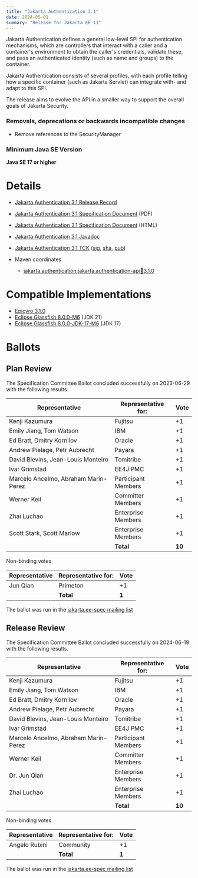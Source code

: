 ```yaml
---
title: "Jakarta Authentication 3.1"
date: 2024-05-01
summary: "Release for Jakarta EE 11"
---
```

Jakarta Authentication defines a general low-level SPI for authentication mechanisms, which are controllers
that interact with a caller and a container's environment to obtain the caller's credentials, validate these,
and pass an authenticated identity (such as name and groups) to the container.

Jakarta Authentication consists of several profiles, with each profile telling how a specific container
(such as Jakarta Servlet) can integrate with- and adapt to this SPI.

The release aims to evolve the API in a smaller way to support the overall goals of Jakarta Security.

### Removals, deprecations or backwards incompatible changes
* Remove references to the SecurityManager

### Minimum Java SE Version
**Java SE 17 or higher**

# Details

* [Jakarta Authentication 3.1 Release Record](https://projects.eclipse.org/projects/ee4j.authentication/releases/3.1)

* [Jakarta Authentication 3.1 Specification Document](./jakarta-authentication-spec-3.1.pdf) (PDF)
* [Jakarta Authentication 3.1 Specification Document](./jakarta-authentication-spec-3.1.html) (HTML)
* [Jakarta Authentication 3.1 Javadoc](./apidocs)
* [Jakarta Authentication 3.1 TCK](https://download.eclipse.org/jakartaee/authentication/3.1/jakarta-authentication-tck-3.1.0.zip)  ([sig](https://download.eclipse.org/jakartaee/authentication/3.1/jakarta-authentication-tck-3.1.0.zip.sig),  [sha](https://download.eclipse.org/jakartaee/authentication/3.1/jakarta-authentication-tck-3.1.0.zip.sha256),  [pub](https://raw.githubusercontent.com/jakartaee/specification-committee/master/jakartaee-spec-committee.pub))
* Maven coordinates
  * [jakarta.authentication:jakarta.authentication-api:jar:3.1.0](https://search.maven.org/artifact/jakarta.authentication/jakarta.authentication-api/3.1.0/jar)

# Compatible Implementations

 * [Epicyro 3.1.0](https://github.com/eclipse-ee4j/epicyro/releases/download/3.1.0-RELEASE/epicyro-3.1.0.jar)
 * [Eclipse Glassfish 8.0.0-M6](https://repo1.maven.org/maven2/org/glassfish/main/distributions/glassfish/8.0.0-M6/glassfish-8.0.0-M6.zip) (JDK 21)
 * [Eclipse Glassfish 8.0.0-JDK-17-M6](https://repo1.maven.org/maven2/org/glassfish/main/distributions/glassfish/8.0.0-JDK17-M6/) (JDK 17)

# Ballots

## Plan Review

The Specification Committee Ballot concluded successfully on 2023-06-29 with the following results.

| Representative                                 | Representative for: |  Vote   |
|------------------------------------------------|---------------------|---------|
| Kenji Kazumura                                 | Fujitsu             |   +1    |
| Emily Jiang, Tom Watson                        | IBM                 |   +1    |
| Ed Bratt, Dmitry Kornilov                      | Oracle              |   +1    |
| Andrew Pielage, Petr Aubrecht                  | Payara              |   +1    |
| David Blevins, Jean-Louis Monteiro             | Tomitribe           |   +1    |
| Ivar Grimstad                                  | EE4J PMC            |   +1    |
| Marcelo Ancelmo, Abraham Marin-Perez           | Participant Members |   +1    |
| Werner Keil                                    | Committer Members   |   +1    |
| Zhai Luchao                                    | Enterprise Members  |   +1    |
| Scott Stark, Scott Marlow                      | Enterprise Members  |   +1    |
|                                                | **Total**           | **10**  |

Non-binding votes

| Representative                                 | Representative for: |  Vote   |
|------------------------------------------------|---------------------|---------|
| Jun Qian                                       | Primeton            |   +1    |
|                                                | **Total**           |  **1**  |

The ballot was run in the [jakarta.ee-spec mailing list](https://www.eclipse.org/lists/jakarta.ee-spec/msg02868.html)



## Release Review

The Specification Committee Ballot concluded successfully on 2024-06-19 with the following results.

| Representative                                 | Representative for: |  Vote   |
|------------------------------------------------|---------------------|---------|
| Kenji Kazumura                                 | Fujitsu             |   +1    |
| Emily Jiang, Tom Watson                        | IBM                 |   +1    |
| Ed Bratt, Dmitry Kornilov                      | Oracle              |   +1    |
| Andrew Pielage, Petr Aubrecht                  | Payara              |   +1    |
| David Blevins, Jean-Louis Monteiro             | Tomitribe           |   +1    |
| Ivar Grimstad                                  | EE4J PMC            |   +1    |
| Marcelo Ancelmo, Abraham Marin-Perez           | Participant Members |   +1    |
| Werner Keil                                    | Committer Members   |   +1    |
| Dr. Jun Qian                                   | Enterprise Members  |   +1    |
| Zhai Luchao                                    | Enterprise Members  |   +1    |
|                                                | **Total**           | **10**  |

Non-binding votes

| Representative                                 | Representative for: |  Vote   |
|------------------------------------------------|---------------------|---------|
| Angelo Rubini                                  | Community           |   +1    |
|                                                | **Total**           |  **1**  |

The ballot was run in the [jakarta.ee-spec mailing list](https://www.eclipse.org/lists/jakarta.ee-spec/msg03452.html)
